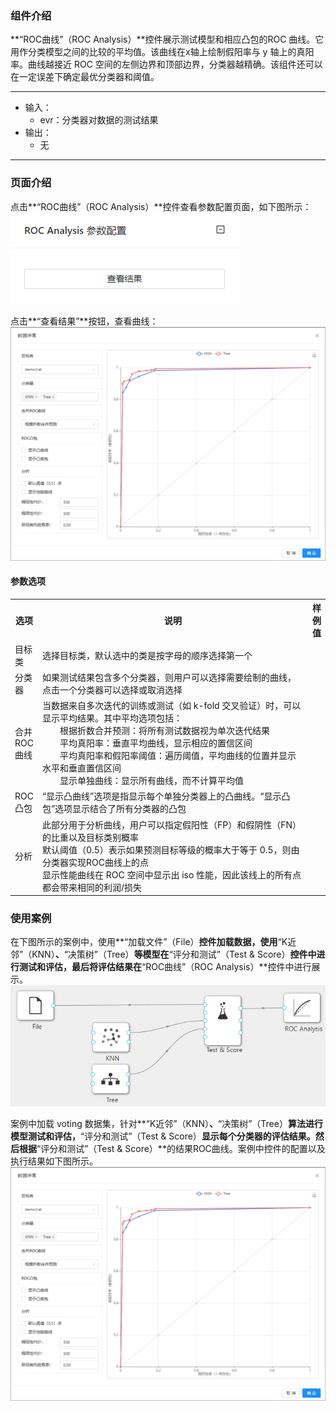 ### 组件介绍
**“ROC曲线”（ROC Analysis）**控件展示测试模型和相应凸包的ROC 曲线。它用作分类模型之间的比较的平均值。该曲线在x轴上绘制假阳率与 y 轴上的真阳率。曲线越接近 ROC 空间的左侧边界和顶部边界，分类器越精确。该组件还可以在一定误差下确定最优分类器和阈值。

<hr/>

- 输入：
  - evr：分类器对数据的测试结果
- 输出：
  - 无

<hr/>


### 页面介绍
点击**“ROC曲线”（ROC Analysis）**控件查看参数配置页面，如下图所示：  
![param](/img/aistudio/evaluate/roc-analysis/param.png)

点击**“查看结果”**按钮，查看曲线：
![visualization](/img/aistudio/evaluate/roc-analysis/visualization.png)

#### 参数选项
<table>
  <tr>
    <th>选项</th>
    <th width="650">说明</th>
    <th>样例值</th>
  </tr>
  <tr>
      <td>目标类</td> 
      <td>
      选择目标类，默认选中的类是按字母的顺序选择第一个
      </td> 
      <td></td>
  </tr>
  <tr>
      <td>分类器</td> 
      <td>
      如果测试结果包含多个分类器，则用户可以选择需要绘制的曲线，点击一个分类器可以选择或取消选择
      </td> 
      <td></td>
  </tr>
  <tr>
      <td>合并ROC曲线</td> 
      <td>
      当数据来自多次迭代的训练或测试（如 k-fold 交叉验证）时，可以显示平均结果。其中平均选项包括：<br/>
      &emsp;&emsp;根据折数合并预测：将所有测试数据视为单次迭代结果<br/>
      &emsp;&emsp;平均真阳率：垂直平均曲线，显示相应的置信区间<br/>
      &emsp;&emsp;平均真阳率和假阳率阈值：遍历阈值，平均曲线的位置并显示水平和垂直置信区间<br/>
      &emsp;&emsp;显示单独曲线：显示所有曲线，而不计算平均值
      </td> 
      <td></td>
  </tr>
  <tr>
      <td>ROC凸包</td> 
      <td>
      “显示凸曲线”选项是指显示每个单独分类器上的凸曲线。“显示凸包”选项显示结合了所有分类器的凸包
      </td> 
      <td></td>
  </tr>
  <tr>
      <td>分析</td> 
      <td>
      此部分用于分析曲线，用户可以指定假阳性（FP）和假阴性（FN）的比重以及目标类别概率<br/>
      默认阈值（0.5）表示如果预测目标等级的概率大于等于 0.5，则由分类器实现ROC曲线上的点<br/>
      显示性能曲线在 ROC 空间中显示出 iso 性能，因此该线上的所有点都会带来相同的利润/损失
      </td> 
      <td></td>
  </tr>
</table>

### 使用案例
在下图所示的案例中，使用**“加载文件”（File）**控件加载数据，使用**“K近邻”（KNN）**、**“决策树”（Tree）**等模型在**“评分和测试”（Test & Score）**控件中进行测试和评估，最后将评估结果在**“ROC曲线”（ROC Analysis）**控件中进行展示。   
![workflow](/img/aistudio/evaluate/roc-analysis/workflow.png)

案例中加载 voting 数据集，针对**“K近邻”（KNN）**、**“决策树”（Tree）**算法进行模型测试和评估，**“评分和测试”（Test & Score）**显示每个分类器的评估结果。然后根据**“评分和测试”（Test & Score）**的结果ROC曲线。案例中控件的配置以及执行结果如下图所示。  
![workflow-result](/img/aistudio/evaluate/roc-analysis/workflow-result.png)